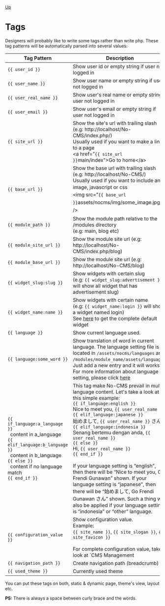 [Up](../tutorial.md)

Tags
====
Designers will probably like to write some tags rather than write php.
These tag patterns will be automatically parsed into several values:


| Tag Pattern                                                                                                                                                                                                                            | Description                                                                                                                                                                                                                                                                                                                                                                                                                                                                                                                                                                                                                                                                                                                                                          |
|----------------------------------------------------------------------------------------------------------------------------------------------------------------------------------------------------------------------------------------|--------------------------------------------------------------------------------------------------------------------------------------------------------------------------------------------------------------------------------------------------------------------------------------------------------------------------------------------------------------------------------------------------------------------------------------------------------------------------------------------------------------------------------------------------------------------------------------------------------------------------------------------------------------------------------------------------------------------------------------------------------------------- |
| `{{ user_id }}`                                                                                                                                                                                                                          | Show user id or empty string if user not logged in                                                                                                                                                                                                                                                                                                                                                                                                                                                                                                                                                                                                                                                                                                                 |
| `{{ user_name }}`                                                                                                                                                                                                                        | Show user name or empty string if user not logged in                                                                                                                                                                                                                                                                                                                                                                                                                                                                                                                                                                                                                                                                                                               |
| `{{ user_real_name }}`                                                                                                                                                                                                                   | Show user's real name or empty string if user not logged in                                                                                                                                                                                                                                                                                                                                                                                                                                                                                                                                                                                                                                                                                                        |
| `{{ user_email }}`                                                                                                                                                                                                                       | Show user's email or empty string if user not logged in                                                                                                                                                                                                                                                                                                                                                                                                                                                                                                                                                                                                                                                                                                            |
| `{{ site_url }}`                                                                                                                                                                                                                         | Show the site's url with trailing slash (e.g: http://localhost/No-CMS/index.php/)<br />Usually used if you want to make a link to a page<br />  &lt;a href=”`{{ site_url }}`main/index”&gt;Go to home&lt;/a&gt;                                                                                                                                                                                                                                                                                                                                                                                                                                                                                                                                                    |
| `{{ base_url }}`                                                                                                                                                                                                                         | Show the base url with trailing slash (e.g: http://localhost/No-CMS/)<br />Usually used if you want to include an image, javascript or <span style="line-height: 1.5em;">css</span><br /> &lt;img <span style="line-height: 1.5em;">src=”`{{ base_url }}`assets/nocms/img/some_image.jpg” /&gt;</span>                                                                                                                                                                                                                                                                                                                                                                                                                                                             |
| `{{ module_path }}`                                                                                                                                                                                                                      | Show the module path relative to the /modules directory<br />(e.g: main, blog etc)                                                                                                                                                                                                                                                                                                                                                                                                                                                                                                                                                                                                                                                                                 |
| `{{ module_site_url }}`                                                                                                                                                                                                                  | Show the module site url (e.g: http://localhost/No-CMS/index.php/blog)                                                                                                                                                                                                                                                                                                                                                                                                                                                                                                                                                                                                                                                                                             |
| `{{ module_base_url }}`                                                                                                                                                                                                                  | Show the module site url (e.g: http://localhost/No-CMS/blog)                                                                                                                                                                                                                                                                                                                                                                                                                                                                                                                                                                                                                                                                                                       |
| `{{ widget_slug:slug }}`                                                                                                                                                                                                                 | Show widgets with certain slug<br />(e.g: `{{ widget_slug:advertisement }}` will show all widget that has advertisement slug)                                                                                                                                                                                                                                                                                                                                                                                                                                                                                                                                                                                                                                      |
| `{{ widget_name:name }}`                                                                                                                                                                                                                 | Show widgets with certain name<br />(e.g: `{{ widget_name:login }}` will show a widget named login)<br />See [here](user_widget.md) to get the complete default widget                                                                                                                                                                                                                                                                                                                                                                                                                                                                                                                                                                                             |
| `{{ language }}`                                                                                                                                                                                                                         | Show current language used.                                                                                                                                                                                                                                                                                                                                                                                                                                                                                                                                                                                                                                                                                                                                        |
| `{{ language:some_word }}`                                                                                                                                                                                                               | Show translation of word in current language. The language setting file is located in `/assets/nocms/languages` and `/modules/module_name/assets/languages`.<br />Just add a new entry and it will works.<br /> For more information about language setting, please click [here](programmer_translation.md)                                                                                                                                                                                                                                                                                                                                                                                                                                                        |
| `{{ if_language:a_language }}`<br />&nbsp;&nbsp;content in a_language<br />`{{ elif_language:b_language }}`<br />&nbsp;&nbsp;content in b_language<br />`{{ else }}`<br />&nbsp;&nbsp;content if no language match<br />`{{ end_if }}`   | This tag make No-CMS prevail in multi-language content. Let's take a look at this simple example:<br />`{{ if_language:english }}`<br />  Nice to meet you, `{{ user_real_name }}`<br />`{{ elif_language:japanese }}`<br />  始めまして, `{{ user_real_name }}` さん<br />`{{ elif_language:indonesia }}`<br />  Senang bertemu dengan anda, `{{ user_real_name }}`<br />`{{ else }}`<br />  Hi, `{{ user_real_name }}`<br />`{{ end_if }}`<br /><br />If your language setting is “english”, then there will be “Nice to meet you, Go Frendi Gunawan” shown. If your language setting is “japanese”, then there will be “始めまして, Go Frendi Gunawan さん” shown. Such a thing will also be applied if your language setting is “indonesia” or “other” language.  |
| `{{ configuration_value }}`                                                                                                                                                                                                              | Show configuration value.<br />Example:<br />`{{ site_name }}`, `{{ site_slogan }}`, `{{ site_favicon }}`<br /><br />For complete configuration value, take a look at `CMS Management | Configuration Management`                                                                                                                                                                                                                                                                                                                                                                                                                                                                                                                                                  |
| `{{ navigation_path }}`                                                                                                                                                                                                                  | Create navigation path (breadcrumb)                                                                                                                                                                                                                                                                                                                                                                                                                                                                                                                                                                                                                                                                                                                                |
| `{{ used_theme }}`                                                                                                                                                                                                                       | Currently used theme                                                                                                                                                                                                                                                                                                                                                                                                                                                                                                                                                                                                                                                                                                                                               |

You can put these tags on both, static & dynamic page, theme's view, layout etc.

__PS:__ There is always a space between curly brace and the words.                                                                           